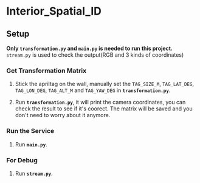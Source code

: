 # Interior_Spatial_ID

## Setup  

**Only `transformation.py` and `main.py` is needed to run this project.**  
`stream.py` is used to check the output(RGB and 3 kinds of coordinates)

### Get Transformation Matrix

1. Stick the apriltag on the wall, manually set the `TAG_SIZE_M`, `TAG_LAT_DEG`, `TAG_LON_DEG`, `TAG_ALT_M` and `TAG_YAW_DEG` in **`transformation.py`**.  
   
2. Run **`transformation.py`**, it will print the camera coordinates, you can check the result to see if it's coorect. The matrix will be saved and you don't need to worry about it anymore.

### Run the Service

1. Run **`main.py`**.

### For Debug

1. Run **`stream.py`**.